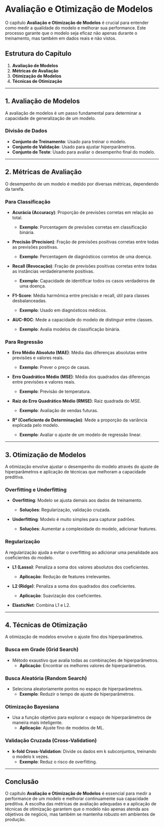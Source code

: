 # Avaliação e Otimização de Modelos

O capítulo **Avaliação e Otimização de Modelos** é crucial para entender como medir a qualidade do modelo e melhorar sua performance. Este processo garante que o modelo seja eficaz não apenas durante o treinamento, mas também em dados reais e não vistos.

## Estrutura do Capítulo

1. **Avaliação de Modelos**
2. **Métricas de Avaliação**
3. **Otimização de Modelos**
4. **Técnicas de Otimização**

---

## 1. Avaliação de Modelos

A avaliação de modelos é um passo fundamental para determinar a capacidade de generalização de um modelo.

### Divisão de Dados
- **Conjunto de Treinamento**: Usado para treinar o modelo.
- **Conjunto de Validação**: Usado para ajustar hiperparâmetros.
- **Conjunto de Teste**: Usado para avaliar o desempenho final do modelo.

---

## 2. Métricas de Avaliação

O desempenho de um modelo é medido por diversas métricas, dependendo da tarefa.

### Para Classificação
- **Acurácia (Accuracy)**: Proporção de previsões corretas em relação ao total.
  - **Exemplo**: Porcentagem de previsões corretas em classificação binária.

- **Precisão (Precision)**: Fração de previsões positivas corretas entre todas as previsões positivas.
  - **Exemplo**: Percentagem de diagnósticos corretos de uma doença.

- **Recall (Revocação)**: Fração de previsões positivas corretas entre todas as instâncias verdadeiramente positivas.
  - **Exemplo**: Capacidade de identificar todos os casos verdadeiros de uma doença.

- **F1-Score**: Média harmônica entre precisão e recall, útil para classes desbalanceadas.
  - **Exemplo**: Usado em diagnósticos médicos.

- **AUC-ROC**: Mede a capacidade do modelo de distinguir entre classes.
  - **Exemplo**: Avalia modelos de classificação binária.

### Para Regressão
- **Erro Médio Absoluto (MAE)**: Média das diferenças absolutas entre previsões e valores reais.
  - **Exemplo**: Prever o preço de casas.

- **Erro Quadrático Médio (MSE)**: Média dos quadrados das diferenças entre previsões e valores reais.
  - **Exemplo**: Previsão de temperatura.

- **Raiz do Erro Quadrático Médio (RMSE)**: Raiz quadrada do MSE.
  - **Exemplo**: Avaliação de vendas futuras.

- **R² (Coeficiente de Determinação)**: Mede a proporção da variância explicada pelo modelo.
  - **Exemplo**: Avaliar o ajuste de um modelo de regressão linear.

---

## 3. Otimização de Modelos

A otimização envolve ajustar o desempenho do modelo através do ajuste de hiperparâmetros e aplicação de técnicas que melhoram a capacidade preditiva.

### Overfitting e Underfitting
- **Overfitting**: Modelo se ajusta demais aos dados de treinamento.
  - **Soluções**: Regularização, validação cruzada.

- **Underfitting**: Modelo é muito simples para capturar padrões.
  - **Soluções**: Aumentar a complexidade do modelo, adicionar features.

### Regularização
A regularização ajuda a evitar o overfitting ao adicionar uma penalidade aos coeficientes do modelo.
- **L1 (Lasso)**: Penaliza a soma dos valores absolutos dos coeficientes.
  - **Aplicação**: Redução de features irrelevantes.

- **L2 (Ridge)**: Penaliza a soma dos quadrados dos coeficientes.
  - **Aplicação**: Suavização dos coeficientes.

- **ElasticNet**: Combina L1 e L2.
  
---

## 4. Técnicas de Otimização

A otimização de modelos envolve o ajuste fino dos hiperparâmetros.

### Busca em Grade (Grid Search)
- Método exaustivo que avalia todas as combinações de hiperparâmetros.
  - **Aplicação**: Encontrar os melhores valores de hiperparâmetros.

### Busca Aleatória (Random Search)
- Seleciona aleatoriamente pontos no espaço de hiperparâmetros.
  - **Exemplo**: Reduzir o tempo de ajuste de hiperparâmetros.

### Otimização Bayesiana
- Usa a função objetivo para explorar o espaço de hiperparâmetros de maneira mais inteligente.
  - **Aplicação**: Ajuste fino de modelos de ML.

### Validação Cruzada (Cross-Validation)
- **k-fold Cross-Validation**: Divide os dados em k subconjuntos, treinando o modelo k vezes.
  - **Exemplo**: Reduz o risco de overfitting.

---

## Conclusão

O capítulo **Avaliação e Otimização de Modelos** é essencial para medir a performance de um modelo e melhorar continuamente sua capacidade preditiva. A escolha das métricas de avaliação adequadas e a aplicação de técnicas de otimização garantem que o modelo não apenas atenda aos objetivos de negócio, mas também se mantenha robusto em ambientes de produção.
